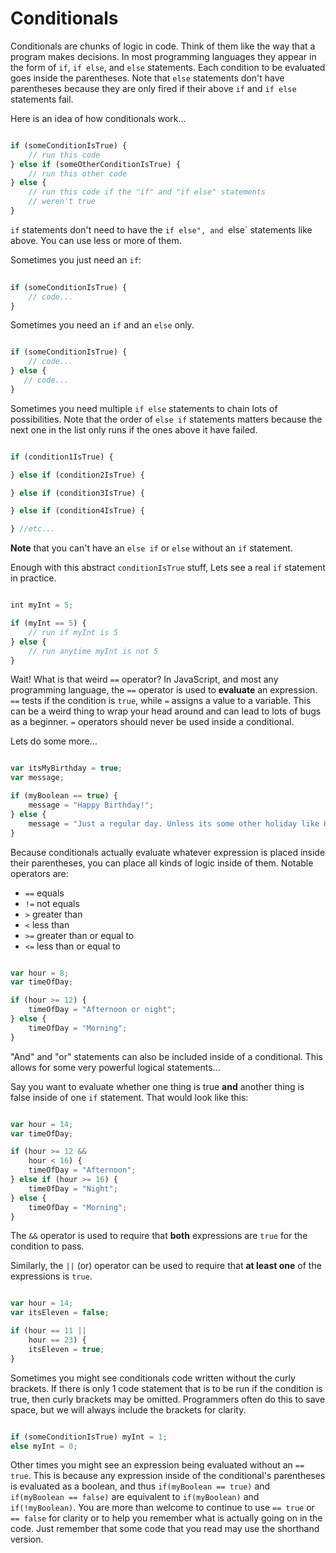 # Conditionals

Conditionals are chunks of logic in code. Think of
them like the way that a program makes decisions.
In most programming languages they appear in the 
form of `if`, `if else`, and `else` statements.
Each condition to be evaluated goes inside the 
parentheses. Note that `else` statements don't have
parentheses because they are only fired if their
above `if` and `if else` statements fail.

Here is an idea of how conditionals work...

```javascript

if (someConditionIsTrue) {
	// run this code
} else if (someOtherConditionIsTrue) {
	// run this other code
} else { 
	// run this code if the "if" and "if else" statements
	// weren't true
}
```

`if` statements don't need to have the
`if else", and `else` statements like above.
You can use less or more of them.

Sometimes you just need an `if`:

```javascript
	
if (someConditionIsTrue) {
	// code...
}
```

Sometimes you need an `if` and an `else` only.

```javascript

if (someConditionIsTrue) {
	// code...
} else {
   // code...
}
```

Sometimes you need multiple `if else` statements
to chain lots of possibilities. Note that the order
of `else if` statements matters because the next one
in the list only runs if the ones above it have failed.

```javascript

if (condition1IsTrue) {

} else if (condition2IsTrue) {

} else if (condition3IsTrue) {

} else if (condition4IsTrue) {

} //etc...
```

__Note__ that you can't have an `else if` or `else` without
an `if` statement.

Enough with this abstract `conditionIsTrue` stuff,
Lets see a real `if` statement in practice.

```javascript

int myInt = 5;

if (myInt == 5) {
	// run if myInt is 5
} else {
	// run anytime myInt is not 5
}
```

Wait! What is that weird `==` operator?
In JavaScript, and most any programming language, 
the `==` operator is used to __evaluate__ an expression.
`==` tests if the condition is `true`,
while `=` assigns a value to a variable. This can be
a weird thing to wrap your head around and can lead
to lots of bugs as a beginner. `=` operators should never
be used inside a conditional.

Lets do some more...

```javascript

var itsMyBirthday = true;
var message;

if (myBoolean == true) {
	message = "Happy Birthday!";
} else {
	message = "Just a regular day. Unless its some other holiday like Holloween or something."
}
```

Because conditionals actually evaluate whatever expression is
placed inside their parentheses, you can place all kinds of logic
inside of them. Notable operators are:

- `==` equals
- `!=` not equals
- `>` greater than
- `<` less than
- `>=` greater than or equal to
- `<=` less than or equal to

```javascript

var hour = 8;
var timeOfDay;

if (hour >= 12) {
	timeOfDay = "Afternoon or night";
} else {
	timeOfDay = "Morning";
}
```

"And" and "or" statements can also be included inside of a conditional.
This allows for some very powerful logical statements...

Say you want to evaluate whether one thing is true __and__ another thing is false inside of one `if` statement. That would look like this:

```javascript

var hour = 14;
var timeOfDay;

if (hour >= 12 &&
    hour < 16) {
    timeOfDay = "Afternoon";
} else if (hour >= 16) {
	timeOfDay = "Night";
} else {
	timeOfDay = "Morning";
}
```

The `&&` operator is used to require that __both__ expressions are `true` for the condition to pass.

Similarly, the `||` (or) operator can be used to require that __at least one__ of the expressions is `true`.

```javascript

var hour = 14;
var itsEleven = false;

if (hour == 11 ||
    hour == 23) {
    itsEleven = true;
}
```

Sometimes you might see conditionals code written
without the curly brackets. If there is only 1 code
statement that is to be run if the condition is true,
then curly brackets may be omitted. Programmers often do
this to save space, but we will always include the brackets
for clarity.

```javascript

if (someConditionIsTrue) myInt = 1;
else myInt = 0;
```

Other times you might see an expression being evaluated without an `== true`. This is because any expression inside of the conditional's parentheses is evaluated as a boolean, and thus `if(myBoolean == true)` and `if(myBoolean == false)` are equivalent to `if(myBoolean)` and `if(!myBoolean)`. You are more than welcome to continue to use `== true` or `== false` for clarity or to help you remember what is actually going on in the code. Just remember that some code that you read may use the shorthand version.
